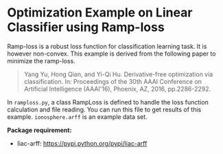 # Optimization Example on Linear Classifier using Ramp-loss

Ramp-loss is a robust loss function for classification learning task. It is however non-convex. This example is derived from the following paper to minimize the ramp-loss.
> Yang Yu, Hong Qian, and Yi-Qi Hu. Derivative-free optimization via classification. In: Proceedings of the 30th AAAI Conference on Artificial Intelligence (AAAI'16), Phoenix, AZ, 2016, pp.2286-2292.

In `ramploss.py`, a class RampLoss is defined to handle the loss function calculation and file reading. You can run this file to get results of this example. `ionosphere.arff` is an example data set.

__Package requirement:__
* liac-arff: https://pypi.python.org/pypi/liac-arff

